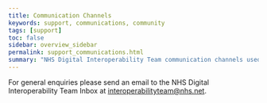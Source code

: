 ```yaml
---
title: Communication Channels
keywords: support, communications, community 
tags: [support]
toc: false
sidebar: overview_sidebar
permalink: support_communications.html
summary: "NHS Digital Interoperability Team communication channels used for the ITK3 Transfer of Care specifications."
---
```




For general enquiries please send an email to the NHS Digital Interoperability Team Inbox at <a href="mailto:interoperabilityteam@nhs.net>">interoperabilityteam@nhs.net</a>.
<br><br>



